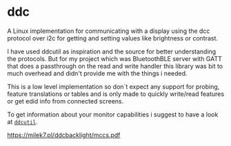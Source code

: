# ddc

A Linux implementation for communicating with a display using the dcc protocol over i2c for getting and setting values like brightness or contrast. 

I have used ddcutil as inspiration and the source for better understanding the protocols. But for my project which was BluetoothBLE server with GATT that does a passthrough on the read and write handler this library was bit to much overhead and didn't provide me with the things i needed.

This is a low level implementation so don`t expect any support for probing, feature translations or tables and is only made to quickly write/read features or get edid info from connected screens.

To get information about your monitor capabilities i suggest to have a look at [`ddcutil`](https://www.ddcutil.com/).

https://milek7.pl/ddcbacklight/mccs.pdf